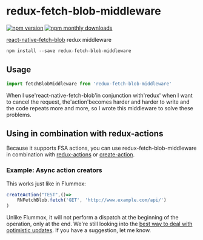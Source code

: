 # redux-fetch-blob-middleware


[![npm version](https://img.shields.io/npm/v/redux-fetch-blob-middleware.svg)](https://www.npmjs.com/package/redux-fetch-blob-middleware)
[![npm monthly downloads](https://img.shields.io/npm/dm/redux-fetch-blob-middleware.svg)](https://www.npmjs.com/package/redux-fetch-blob-middleware)

[react-native-fetch-blob](https://github.com/wkh237/react-native-fetch-blob) redux middleware

```js
npm install --save redux-fetch-blob-middleware
```

## Usage

```js create-action
import fetchBlobMiddleware from 'redux-fetch-blob-middleware'
```

When I use'react-native-fetch-blob'in conjunction with'redux' when I want to cancel the request, the'action'becomes harder and harder to write and the code repeats more and more, so I wrote this middleware to solve these problems.

## Using in combination with redux-actions

Because it supports FSA actions, you can use redux-fetch-blob-middleware in combination with [redux-actions](https://github.com/redux-utilities/redux-actions) or [create-action](https://github.com/nkt/create-action).

### Example: Async action creators

This works just like in Flummox:

```js
createAction("TEST",()=> 
	RNFetchBlob.fetch('GET', 'http://www.example.com/api/')
)
```

Unlike Flummox, it will not perform a dispatch at the beginning of the operation, only at the end. We're still looking into the [best way to deal with optimistic updates](https://github.com/redux-utilities/flux-standard-action/issues/7). If you have a suggestion, let me know.



